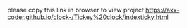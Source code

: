 please copy this link in browser to view project
https://axx-coder.github.io/clock-/Tickey%20clock/indexticky.html
